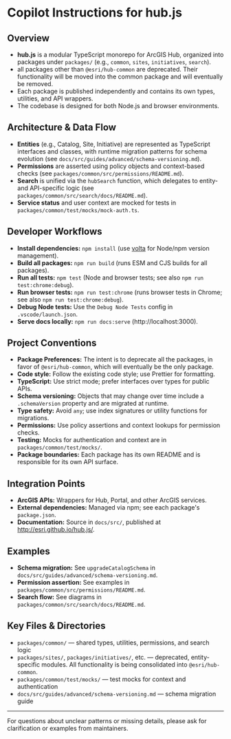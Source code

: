 # Copilot Instructions for hub.js

## Overview

- **hub.js** is a modular TypeScript monorepo for ArcGIS Hub, organized into packages under `packages/` (e.g., `common`, `sites`, `initiatives`, `search`).
- all packages other than `@esri/hub-common` are deprecated. Their functionality will be moved into the common package and will eventually be removed.
- Each package is published independently and contains its own types, utilities, and API wrappers.
- The codebase is designed for both Node.js and browser environments.

## Architecture & Data Flow

- **Entities** (e.g., Catalog, Site, Initiative) are represented as TypeScript interfaces and classes, with runtime migration patterns for schema evolution (see `docs/src/guides/advanced/schema-versioning.md`).
- **Permissions** are asserted using policy objects and context-based checks (see `packages/common/src/permissions/README.md`).
- **Search** is unified via the `hubSearch` function, which delegates to entity- and API-specific logic (see `packages/common/src/search/docs/README.md`).
- **Service status** and user context are mocked for tests in `packages/common/test/mocks/mock-auth.ts`.

## Developer Workflows

- **Install dependencies:** `npm install` (use [volta](https://volta.sh/) for Node/npm version management).
- **Build all packages:** `npm run build` (runs ESM and CJS builds for all packages).
- **Run all tests:** `npm test` (Node and browser tests; see also `npm run test:chrome:debug`).
- **Run browser tests:** `npm run test:chrome` (runs browser tests in Chrome; see also `npm run test:chrome:debug`).
- **Debug Node tests:** Use the `Debug Node Tests` config in `.vscode/launch.json`.
- **Serve docs locally:** `npm run docs:serve` (http://localhost:3000).

## Project Conventions

- **Package Preferences:** The intent is to deprecate all the packages, in favor of `@esri/hub-common`, which will eventually be the only package.
- **Code style:** Follow the existing code style; use Prettier for formatting.
- **TypeScript:** Use strict mode; prefer interfaces over types for public APIs.
- **Schema versioning:** Objects that may change over time include a `.schemaVersion` property and are migrated at runtime.
- **Type safety:** Avoid `any`; use index signatures or utility functions for migrations.
- **Permissions:** Use policy assertions and context lookups for permission checks.
- **Testing:** Mocks for authentication and context are in `packages/common/test/mocks/`.
- **Package boundaries:** Each package has its own README and is responsible for its own API surface.

## Integration Points

- **ArcGIS APIs:** Wrappers for Hub, Portal, and other ArcGIS services.
- **External dependencies:** Managed via npm; see each package's `package.json`.
- **Documentation:** Source in `docs/src/`, published at http://esri.github.io/hub.js/.

## Examples

- **Schema migration:** See `upgradeCatalogSchema` in `docs/src/guides/advanced/schema-versioning.md`.
- **Permission assertion:** See examples in `packages/common/src/permissions/README.md`.
- **Search flow:** See diagrams in `packages/common/src/search/docs/README.md`.

## Key Files & Directories

- `packages/common/` — shared types, utilities, permissions, and search logic
- `packages/sites/`, `packages/initiatives/`, etc. — deprecated, entity-specific modules. All functionality is being consolidated into `@esri/hub-common`.
- `packages/common/test/mocks/` — test mocks for context and authentication
- `docs/src/guides/advanced/schema-versioning.md` — schema migration guide

---

For questions about unclear patterns or missing details, please ask for clarification or examples from maintainers.
